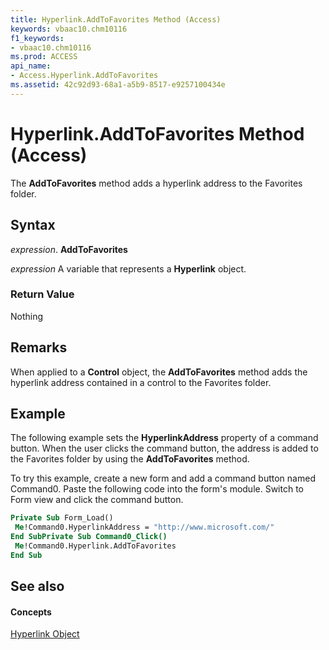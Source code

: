 ```yaml
---
title: Hyperlink.AddToFavorites Method (Access)
keywords: vbaac10.chm10116
f1_keywords:
- vbaac10.chm10116
ms.prod: ACCESS
api_name:
- Access.Hyperlink.AddToFavorites
ms.assetid: 42c92d93-68a1-a5b9-8517-e9257100434e
---
```



# Hyperlink.AddToFavorites Method (Access)

The  **AddToFavorites** method adds a hyperlink address to the Favorites folder.


## Syntax

 _expression_. **AddToFavorites**

 _expression_ A variable that represents a **Hyperlink** object.


### Return Value

Nothing


## Remarks

When applied to a  **Control** object, the **AddToFavorites** method adds the hyperlink address contained in a control to the Favorites folder.


## Example

The following example sets the  **HyperlinkAddress** property of a command button. When the user clicks the command button, the address is added to the Favorites folder by using the **AddToFavorites** method.

To try this example, create a new form and add a command button named Command0. Paste the following code into the form's module. Switch to Form view and click the command button.




```vb
Private Sub Form_Load() 
 Me!Command0.HyperlinkAddress = "http://www.microsoft.com/" 
End SubPrivate Sub Command0_Click() 
 Me!Command0.Hyperlink.AddToFavorites 
End Sub
```


## See also


#### Concepts


[Hyperlink Object](hyperlink-object-access.md)

